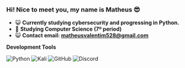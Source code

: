 ### Hi! Nice to meet you, my name is Matheus 😎

- 😺 **Currently studying cybersecurity and progressing in Python.**
- 🌱 **Studying Computer Science (7º period)**
- 😺 **Contact email: matheusvalentim528@gmail.com**



**Development Tools**

  ![Python](https://img.shields.io/badge/python-%23323330?style=for-the-badge&logo=python&logoColor=ffdd54)
  ![Kali](https://img.shields.io/badge/Kali-%23323330?style=for-the-badge&logo=kalilinux&logoColor=white)
  ![GitHub](https://img.shields.io/static/v1?style=for-the-badge&message=GitHub&color=%23323330&logo=GitHub&logoColor=FFFFFF&label=)
  ![Discord](https://img.shields.io/badge/-Discord-%23323330?logo=Discord&logoColor=4169e1&style=for-the-badge)
    
</div>
    

##
